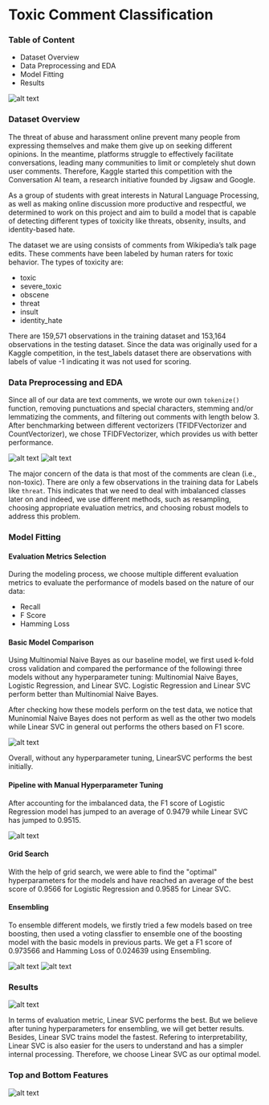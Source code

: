 # Toxic Comment Classification

### Table of Content
- Dataset Overview
- Data Preprocessing and EDA
- Model Fitting 
- Results

![alt text](https://github.com/YoshitaB/Toxic-Comment-Classifier/blob/main/image/Power-In-Positivity.jpg)

### Dataset Overview
The threat of abuse and harassment online prevent many people from expressing themselves and make them give up on seeking different opinions. In the meantime, platforms struggle to effectively facilitate conversations, leading many communities to limit or completely shut down user comments. Therefore, Kaggle started this competition with the Conversation AI team, a research initiative founded by Jigsaw and Google.

As a group of students with great interests in Natural Language Processing, as well as making online discussion more productive and respectful, we determined to work on this project and aim to build a model that is capable of detecting different types of toxicity like threats, obsenity, insults, and identity-based hate. 

The dataset we are using consists of comments from Wikipedia’s talk page edits. These comments have been labeled by human raters for toxic behavior. The types of toxicity are:
- toxic
- severe_toxic
- obscene
- threat
- insult
- identity_hate

There are 159,571 observations in the training dataset and 153,164 observations in the testing dataset. Since the data was originally used for a Kaggle competition, in the test_labels dataset there are observations with labels of value -1 indicating it was not used for scoring.

### Data Preprocessing and EDA

Since all of our data are text comments, we wrote our own `tokenize()` function, removing punctuations and special characters, stemming and/or lemmatizing the comments, and filtering out comments with length below 3. After benchmarking between different vectorizers (TFIDFVectorizer and CountVectorizer), we chose TFIDFVectorizer, which provides us with better performance.

![alt text](https://github.com/YoshitaB/Toxic-Comment-Classifier/blob/main/image/imbalance.png) ![alt text](https://github.com/dunnus/Toxic-Comments-Classification/blob/main/image/label_frequency.png)

The major concern of the data is that most of the comments are clean (i.e., non-toxic). There are only a few observations in the training data for Labels like `threat`. This indicates that we need to deal with imbalanced classes later on and indeed, we use different methods, such as resampling, choosing appropriate evaluation metrics, and choosing robust models to address this problem.



### Model Fitting

#### Evaluation Metrics Selection
During the modeling process, we choose multiple different evaluation metrics to evaluate the performance of models based on the nature of our data:

- Recall
- F Score
- Hamming Loss

#### Basic Model Comparison
Using Multinomial Naive Bayes as our baseline model, we first used k-fold cross validation and compared the performance of the followingi three models without any hyperparameter tuning: Multinomial Naive Bayes, Logistic Regression, and Linear SVC. Logistic Regression and Linear SVC perform better than Multinomial Naive Bayes.

After checking how these models perform on the test data, we notice that Muninomial Naive Bayes does not perform as well as the other two models while Linear SVC in general out performs the others based on F1 score. 

![alt text](https://github.com/dunnus/Toxic-Comments-Classification/blob/main/image/model_comp1.png) 

Overall, without any hyperparameter tuning, LinearSVC performs the best initially.

#### Pipeline with Manual Hyperparameter Tuning
After accounting for the imbalanced data, the F1 score of Logistic Regression model has jumped to an average of 0.9479 while Linear SVC has jumped to 0.9515.

![alt text](https://github.com/dunnus/Toxic-Comments-Classification/blob/main/image/Pipeline_comp.png) 

#### Grid Search

With the help of grid search, we were able to find the "optimal" hyperparameters for the models and have reached an average of the best score of 0.9566 for Logistic Regression and 0.9585 for Linear SVC.


#### Ensembling
To ensemble different models, we firstly tried a few models based on tree boosting, then used a voting classfier to ensemble one of the boosting model with the basic models in previous parts. We get a F1 score of 0.973566 and Hamming Loss of 0.024639 using Ensembling.

![alt text](https://github.com/dunnus/Toxic-Comments-Classification/blob/main/image/hyperparameter_comp.png) 
![alt text](https://github.com/dunnus/Toxic-Comments-Classification/blob/main/image/ensemble_comp.png) 


### Results
![alt text](https://github.com/dunnus/Toxic-Comments-Classification/blob/main/image/Optimal_model.png)

In terms of evaluation metric, Linear SVC performs the best. But we believe after tuning hyperparameters for ensembling, we will get better results. Besides, Linear SVC trains model the fastest. Refering to interpretability, Linear SVC is also easier for the users to understand and has a simpler internal processing.
Therefore, we choose Linear SVC as our optimal model.

### Top and Bottom Features
![alt text](https://github.com/dunnus/Toxic-Comments-Classification/blob/main/image/topbottomwords.png)


